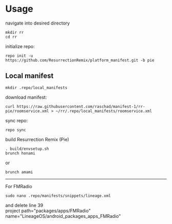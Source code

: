 Usage
=====
navigate into desired directory
    
    mkdir rr
    cd rr
    
initialize repo:

    repo init -u https://github.com/ResurrectionRemix/platform_manifest.git -b pie


Local manifest
---------------
       
    mkdir .repo/local_manifests
    
download manifest: 

    curl https://raw.githubusercontent.com/raschad/manifest-1/rr-pie/roomservice.xml > ~/rr/.repo/local_manifests/roomservice.xml

sync repo:

    repo sync

build Resurrection Remix (Pie)

    . build/envsetup.sh
    brunch honami 

or

    brunch amami

---------------------------------------------------------------------------------------------------------------------------------------
For FMRadio
    
    sudo nano .repo/manifests/snippets/lineage.xml
and delete line 39   
project path="packages/apps/FMRadio" name="LineageOS/android_packages_apps_FMRadio" 
   
 
